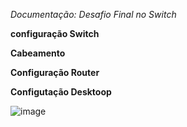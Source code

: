 *Documentação: Desafio Final no Switch*

**configuração Switch**

**Cabeamento**

**Configuração Router**

**Configutação Desktoop**

![image](https://github.com/gabrielxla/senac-tat/assets/159468890/8f584050-a72b-46d2-beee-fe50528e4b06)

